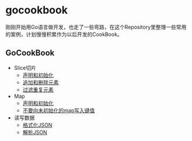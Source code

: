 # gocookbook


刚刚开始用Go语言做开发，也走了一些弯路，在这个Repository里整理一些常用的案例，计划慢慢积累作为以后开发的CookBook。

## GoCookBook

- Slice切片
  - [声明和初始化](https://github.com/kevinyan815/gocookbook/issues/3)
  - [追加和删除元素](https://github.com/kevinyan815/gocookbook/issues/4)
  - [过滤重复元素](https://github.com/kevinyan815/gocookbook/issues/5)
- Map
  - [声明和初始化](https://github.com/kevinyan815/gocookbook/issues/6)
  - [不要向未初始化的map写入键值](https://github.com/kevinyan815/gocookbook/issues/7)
- 读写数据
  - [格式化JSON](https://github.com/kevinyan815/gocookbook/issues/2)
  - [解析JSON](https://github.com/kevinyan815/gocookbook/issues/1)
